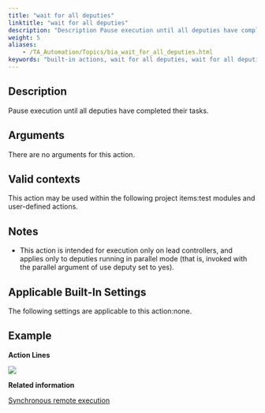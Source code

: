 ```yaml
--- 
title: "wait for all deputies"
linktitle: "wait for all deputies"
description: "Description Pause execution until all deputies have completed their tasks. Arguments There are no arguments for this action. Valid contexts This action may be used within the following project items: ..."
weight: 5
aliases: 
    - /TA_Automation/Topics/bia_wait_for_all_deputies.html
keywords: "built-in actions, wait for all deputies, wait for all deputies (action), wait for all deputies, wait for all deputies to complete, wait for completion of all deputies, wait until all deputies finish, wait until all deputies compete"
---
```


## Description

Pause execution until all deputies have completed their tasks.

## Arguments

There are no arguments for this action.

## Valid contexts

This action may be used within the following project items:test modules and user-defined actions.

## Notes

-   This action is intended for execution only on lead controllers, and applies only to deputies running in parallel mode \(that is, invoked with the parallel argument of use deputy set to yes\).

## Applicable Built-In Settings

The following settings are applicable to this action:none.

## Example

**Action Lines**

![](/images/TA_Automation/Images/bia_wait_for_all_deputies_pgm.png)




**Related information**  


[Synchronous remote execution](/TA_Help/Topics/Test_exec_remote_synchronous.html)

